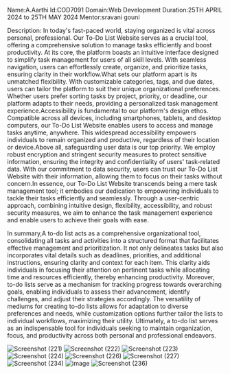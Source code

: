  Name:A.Aarthi Id:COD7091 Domain:Web Development Duration:25TH APRIL 2024 to 25TH MAY 2024 Mentor:sravani gouni 
 
 
 Description: In today's fast-paced world, staying organized is vital across personal, professional. Our To-Do List Website serves as a crucial tool, offering a comprehensive solution to manage tasks efficiently and boost productivity. At its core, the platform boasts an intuitive interface designed to simplify task management for users of all skill levels. With seamless navigation, users can effortlessly create, organize, and prioritize tasks, ensuring clarity in their workflow.What sets our platform apart is its unmatched flexibility. With customizable categories, tags, and due dates, users can tailor the platform to suit their unique organizational preferences. Whether users prefer sorting tasks by project, priority, or deadline, our platform adapts to their needs, providing a personalized task management experience.Accessibility is fundamental to our platform's design ethos. Compatible across all devices, including smartphones, tablets, and desktop computers, our To-Do List Website enables users to access and manage tasks anytime, anywhere. This widespread accessibility empowers individuals to remain organized and productive, regardless of their location or device.Above all, safeguarding user data is our top priority. We employ robust encryption and stringent security measures to protect sensitive information, ensuring the integrity and confidentiality of users' task-related data. With our commitment to data security, users can trust our To-Do List Website with their information, allowing them to focus on their tasks without concern.In essence, our To-Do List Website transcends being a mere task management tool; it embodies our dedication to empowering individuals to tackle their tasks efficiently and seamlessly. Through a user-centric approach, combining intuitive design, flexibility, accessibility, and robust security measures, we aim to enhance the task management experience and enable users to achieve their goals with ease.

In summary,A to-do list acts as a comprehensive organizational tool, consolidating all tasks and activities into a structured format that facilitates effective management and prioritization. It not only delineates tasks but also incorporates vital details such as deadlines, priorities, and additional instructions, ensuring clarity and context for each item. This clarity aids individuals in focusing their attention on pertinent tasks while allocating time and resources efficiently, thereby enhancing productivity. Moreover, to-do lists serve as a mechanism for tracking progress towards overarching goals, enabling individuals to assess their advancement, identify challenges, and adjust their strategies accordingly. The versatility of mediums for creating to-do lists allows for adaptation to diverse preferences and needs, while customization options further tailor the lists to individual workflows, maximizing their utility. Ultimately, a to-do list serves as an indispensable tool for individuals seeking to maintain organization, focus, and productivity across both personal and professional endeavors.

![Screenshot (221)](https://github.com/AarthiAlagesan/To--do-list/assets/157567578/19c6d108-0019-493b-af9d-b606acb280ad)
![Screenshot (222)](https://github.com/AarthiAlagesan/To--do-list/assets/157567578/2f572e05-df5f-4b92-a66c-83df24897519)
![Screenshot (223)](https://github.com/AarthiAlagesan/To--do-list/assets/157567578/1adc48c9-916d-4ead-ac4d-9a71e8a24afa)
![Screenshot (224)](https://github.com/AarthiAlagesan/To--do-list/assets/157567578/411f254a-0551-403f-9287-40e0692e611e)
![Screenshot (226)](https://github.com/AarthiAlagesan/To--do-list/assets/157567578/addd710a-9174-48ca-aa64-c5894ea7c734)
![Screenshot (227)](https://github.com/AarthiAlagesan/To--do-list/assets/157567578/ad7a05a8-575e-42a6-90ca-935d184345d3)
![Screenshot (234)](https://github.com/AarthiAlagesan/To--do-list/assets/157567578/cdc78b48-214d-45d1-bccc-db793086ca77)
![image](https://github.com/AarthiAlagesan/To--do-list/assets/157567578/aff3d96c-be82-4a71-b4eb-9911afd4d5c5)
![Screenshot (236)](https://github.com/AarthiAlagesan/To--do-list/assets/157567578/0c2fa58e-7e00-44ff-bdce-6ce12fe0ee61)















